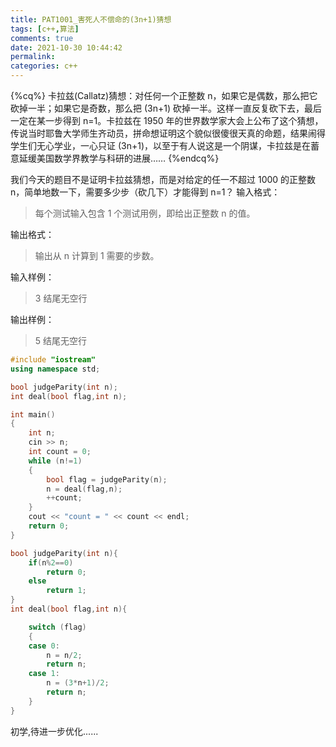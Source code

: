 ```yaml
---
title: PAT1001_害死人不偿命的(3n+1)猜想
tags: [c++,算法]
comments: true
date: 2021-10-30 10:44:42
permalink:
categories: c++
---
```

{%cq%}
    卡拉兹(Callatz)猜想：对任何一个正整数 n，如果它是偶数，那么把它砍掉一半；如果它是奇数，那么把 (3n+1) 砍掉一半。这样一直反复砍下去，最后一定在某一步得到 n=1。卡拉兹在 1950 年的世界数学家大会上公布了这个猜想，传说当时耶鲁大学师生齐动员，拼命想证明这个貌似很傻很天真的命题，结果闹得学生们无心学业，一心只证 (3n+1)，以至于有人说这是一个阴谋，卡拉兹是在蓄意延缓美国数学界教学与科研的进展……
{%endcq%}
<!-- more -->
我们今天的题目不是证明卡拉兹猜想，而是对给定的任一不超过 1000 的正整数 n，简单地数一下，需要多少步（砍几下）才能得到 n=1？
输入格式：
> 每个测试输入包含 1 个测试用例，即给出正整数 n 的值。

输出格式：
> 输出从 n 计算到 1 需要的步数。

输入样例：
> 3
  结尾无空行

输出样例：
> 5
  结尾无空行
```c++
#include "iostream"
using namespace std;

bool judgeParity(int n);
int deal(bool flag,int n);

int main()
{
    int n;
    cin >> n;
    int count = 0;
    while (n!=1)
    {
        bool flag = judgeParity(n);
        n = deal(flag,n);
        ++count;
    }  
    cout << "count = " << count << endl;
    return 0;
}

bool judgeParity(int n){
    if(n%2==0)
        return 0;
    else    
        return 1;
}
int deal(bool flag,int n){

    switch (flag)
    {
    case 0:
        n = n/2;
        return n;
    case 1:
        n = (3*n+1)/2;
        return n;
    }
}
```
<div class="note success"><p>初学,待进一步优化......</p></div>
